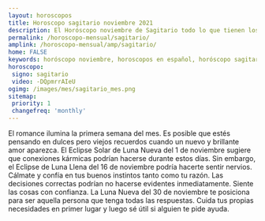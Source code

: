 ```yaml
---
layout: horoscopos
title: Horoscopo sagitario noviembre 2021
description: El Horóscopo noviembre de Sagitario todo lo que tienen los astros preparados para este mes, amor, trabajo, familia. Todo sobre astrologia, tarot, predicciones. Horoscopo gratis en español, predicciones y astrología.
permalink: /horoscopo-mensual/sagitario/
amplink: /horoscopo-mensual/amp/sagitario/
home: FALSE
keywords: horóscopo noviembre, horoscopos en español, horóscopo sagitario noviembre , horóscopo esperanza gracia, horoscop, horóscopos gratis, horoscopo sagitario, Tarot, Astrologia, Zodíaco, sagitario, horoscopo gratis, horoscopo del mes 
horoscopo:
 signo: sagitario
 video: -DQpmrrAIeU
ogimg: /images/mes/sagitario_mes.png
sitemap:
 priority: 1
 changefreq: 'monthly'
---
```



El romance ilumina la primera semana del mes. Es posible que estés pensando en dulces pero viejos recuerdos cuando un nuevo y brillante amor aparezca. El Eclipse Solar de Luna Nueva del 1 de noviembre sugiere que conexiones kármicas podrían hacerse durante estos días. Sin embargo, el Eclipse de Luna Llena del 16 de noviembre podría hacerte sentir nervios. Cálmate y confía en tus buenos instintos tanto como tu razón. Las decisiones correctas podrían no hacerse evidentes inmediatamente. Siente las cosas con confianza. La Luna Nueva del 30 de noviembre te posiciona para ser aquella persona que tenga todas las respuestas. Cuida tus propias necesidades en primer lugar y luego sé útil si alguien te pide ayuda.